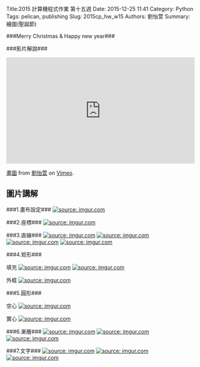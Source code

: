 Title:2015 計算機程式作業 第十五週
Date: 2015-12-25 11:41
Category: Python
Tags: pelican, publishing
Slug: 2015cp_hw_w15
Authors: 劉怡萱
Summary: 繪圖(聖誕節)
                    
                
            
###Merry Christmas  &  Happy new year###

            
                    
                    
                    
<!-- 導入 brython.js -->

<script type="text/javascript" src="http://brython.info/src/brython_dist.js"></script>

<!-- 啟動 brython() -->

<script>
window.onload=function(){
brython(1);
}
</script>

<!-- 以下利用 Brython 程式執行繪圖 -->

<canvas id="plotarea2" width="400" height="410"></canvas>

<script type="text/python3">
# 導入 doc
from browser import document as doc
from browser import console
import math

# 準備繪圖畫布
canvas2 = doc["plotarea2"]
ctx2 = canvas2.getContext("2d")
    

ctx2.beginPath()
grd=ctx2.createLinearGradient(0,0,0,400)
grd.addColorStop(1,"#FF0000")
grd.addColorStop(0,"#FFFF00")
ctx2.lineWidth = 20
ctx2.strokeStyle = grd
ctx2.moveTo(0,0)
ctx2.lineTo(0,400)
ctx2.stroke()

ctx2.beginPath()
grd=ctx2.createLinearGradient(400,0,0,0)
grd.addColorStop(1,"#FFFF00")
grd.addColorStop(0,"#00FF00")
ctx2.strokeStyle = grd
ctx2.moveTo(0,0)
ctx2.lineTo(400,0)
ctx2.stroke()

ctx2.beginPath()
grd=ctx2.createLinearGradient(0,400,0,0)
grd.addColorStop(1,"#00FF00")
grd.addColorStop(0,"#FFFF00")
ctx2.strokeStyle = grd
ctx2.moveTo(400,0)
ctx2.lineTo(400,400)
ctx2.stroke()

ctx2.beginPath()
grd=ctx2.createLinearGradient(0,0,400,0)
grd.addColorStop(0,"#FF0000")
grd.addColorStop(1,"#FFFF00")
ctx2.strokeStyle = grd
ctx2.moveTo(0,410)
ctx2.lineTo(400,410)
ctx2.stroke()


ctx2.beginPath()

ctx2.moveTo(140, 60)
ctx2.quadraticCurveTo(170, 45, 200, 10)
ctx2.moveTo(200, 10)
ctx2.quadraticCurveTo(230, 45, 260, 60)
ctx2.moveTo(260, 60)
ctx2.lineTo(140, 60)

ctx2.moveTo(100, 120)
ctx2.quadraticCurveTo(150, 95, 180, 60)
ctx2.moveTo(220, 60)
ctx2.quadraticCurveTo(250, 95, 300, 120)
ctx2.moveTo(100, 120)
ctx2.lineTo(300, 120)

ctx2.moveTo(60, 190)
ctx2.quadraticCurveTo(120, 165, 160, 120)
ctx2.moveTo(240, 120)
ctx2.quadraticCurveTo(280, 165, 340, 190)
ctx2.moveTo(60, 190)
ctx2.lineTo(340, 190)

ctx2.moveTo(20, 270)
ctx2.quadraticCurveTo(80, 250, 140, 190)
ctx2.moveTo(260, 190)
ctx2.quadraticCurveTo(320, 250, 380, 270)
ctx2.moveTo(20, 270)
ctx2.lineTo(380, 270)

ctx2.lineWidth = 5
ctx2.lineCap="round"
ctx2.strokeStyle = "#008800"
ctx2.stroke()


ctx2.fillStyle = "#663300"
ctx2.fillRect(180,271.5,40,129)


ctx2.beginPath()
ctx2.fillStyle = "#9900FF"
ctx2.fillRect(260,340,60,60)
ctx2.stroke()

ctx2.moveTo(260,370)
ctx2.lineTo(320,370)

ctx2.moveTo(290,340)
ctx2.lineTo(290,400)

ctx2.moveTo(290,340)
ctx2.lineTo(260,320)

ctx2.moveTo(290,340)
ctx2.lineTo(280,300)

ctx2.moveTo(260,320)
ctx2.lineTo(280,300)

ctx2.moveTo(290,340)
ctx2.lineTo(300,300)

ctx2.moveTo(290,340)
ctx2.lineTo(320,320)

ctx2.moveTo(300,300)
ctx2.lineTo(320,320)

ctx2.lineWidth = 5
ctx2.lineCap="round"
ctx2.strokeStyle = "#FFCC00"
ctx2.stroke()


ctx2.beginPath()
ctx2.fillStyle = "#000099"
ctx2.fillRect(60,340,100,60)

ctx2.moveTo(60,370)
ctx2.lineTo(160,370)

ctx2.moveTo(110,340)
ctx2.lineTo(110,400)

ctx2.moveTo(110,340)
ctx2.lineTo(100,310)

ctx2.moveTo(110,340)
ctx2.lineTo(80,330)

ctx2.moveTo(100,310)
ctx2.lineTo(80,330)

ctx2.moveTo(110,340)
ctx2.lineTo(140,330)

ctx2.moveTo(110,340)
ctx2.lineTo(120,310)

ctx2.moveTo(140,330)
ctx2.lineTo(120,310)

ctx2.lineWidth = 5
ctx2.lineCap="round"
ctx2.strokeStyle = "#CC0000"
ctx2.stroke()


ctx2.fillStyle = "#66CCFF"
ctx2.font = "23px Dutch801 XBd BT"
ctx2.fillText("Merry ",13,28)
ctx2.font = "23px Dutch801 XBd BT"
ctx2.fillText("Christmas",13,48)
ctx2.font = "23px Dutch801 XBd BT"
ctx2.fillText("&",13,68)
ctx2.font = "23px Dutch801 XBd BT"
ctx2.fillText("Happy New ",13,88)
ctx2.font = "23px Dutch801 XBd BT"
ctx2.fillText("Year ",13,108)
ctx2.stroke()


ctx2.beginPath()

ctx2.moveTo(210, 25)
ctx2.quadraticCurveTo(200, 50, 160, 60)

ctx2.moveTo(160,80)
ctx2.quadraticCurveTo(200, 110, 270, 120)

ctx2.moveTo(285, 160)
ctx2.quadraticCurveTo(250, 180, 200, 190)

ctx2.moveTo(280, 210)
ctx2.quadraticCurveTo(220, 240, 70, 270)

ctx2.lineWidth = 3
ctx2.lineCap="round"
ctx2.strokeStyle = "#CC0000"
ctx2.stroke()


ctx2.beginPath()

ctx2.moveTo(225, 35)
ctx2.quadraticCurveTo(220, 55, 200, 60)

ctx2.moveTo(230, 70)
ctx2.quadraticCurveTo(200, 105, 130, 120)

ctx2.moveTo(130, 150)
ctx2.quadraticCurveTo(180, 180, 300, 190)

ctx2.moveTo(320, 240)
ctx2.quadraticCurveTo(300, 260, 210, 270)

ctx2.lineWidth = 3
ctx2.lineCap="round"
ctx2.strokeStyle = "#FFFF33"
ctx2.stroke()


ctx2.beginPath()

ctx2.moveTo(172,40)
ctx2.quadraticCurveTo(200, 50, 240, 60)


ctx2.moveTo(245, 85)
ctx2.quadraticCurveTo(240, 100, 190, 120)

ctx2.moveTo(260, 140)
ctx2.quadraticCurveTo(180, 180, 100, 190)

ctx2.moveTo(90, 230)
ctx2.quadraticCurveTo(250, 260, 330, 270)

ctx2.lineWidth = 3
ctx2.lineCap="round"
ctx2.strokeStyle = "#0099FF"
ctx2.stroke()


ctx2.beginPath()
ctx2.fillStyle = "#FF359A"
ctx2.font = "10px ScriptS"
ctx2.fillText("40423103 ",325,398)
ctx2.stroke()


</script> 




<script>
window.onload=function(){
brython(1);
}
</script>
                
                
                
                
###影片解說###
<iframe src="https://player.vimeo.com/video/151152036" width="500" height="281" frameborder="0" webkitallowfullscreen mozallowfullscreen allowfullscreen></iframe> <p><a href="https://vimeo.com/151152036">畫圖</a> from <a href="https://vimeo.com/user45467634">劉怡萱</a> on <a href="https://vimeo.com">Vimeo</a>.</p>
                    
                        
                        
圖片講解
--------------
                        
                            
                            
###1.畫布設定###
<a href="http://imgur.com/Sje2WRF"><img src="http://i.imgur.com/Sje2WRF.png" title="source: imgur.com" /></a>
                
                
###2.座標###
 <a href="http://imgur.com/R3GNM3E"><img src="http://i.imgur.com/R3GNM3E.png" title="source: imgur.com" /></a>
                
                
###3.直線###
 <a href="http://imgur.com/dxyhasC"><img src="http://i.imgur.com/dxyhasC.png" title="source: imgur.com" /></a>
 <a href="http://imgur.com/kbFd9wt"><img src="http://i.imgur.com/kbFd9wt.png" title="source: imgur.com" /></a>
 <a href="http://imgur.com/KHzOENM"><img src="http://i.imgur.com/KHzOENM.png" title="source: imgur.com" /></a>
 <a href="http://imgur.com/50QFXXs"><img src="http://i.imgur.com/50QFXXs.png" title="source: imgur.com" /></a>
            
            
###4.矩形###
                
 填充
 <a href="http://imgur.com/QQqhTDC"><img src="http://i.imgur.com/QQqhTDC.png" title="source: imgur.com" /></a>
 <a href="http://imgur.com/WrsaO92"><img src="http://i.imgur.com/WrsaO92.png" title="source: imgur.com" /></a>
            
 外框
 <a href="http://imgur.com/397UdJC"><img src="http://i.imgur.com/397UdJC.png" title="source: imgur.com" /></a>
            
            
###5.圓形###
            
 空心
 <a href="http://imgur.com/5vogWR4"><img src="http://i.imgur.com/5vogWR4.png" title="source: imgur.com" /></a>
            
 實心
 <a href="http://imgur.com/vnG58mv"><img src="http://i.imgur.com/vnG58mv.png" title="source: imgur.com" /></a>
                    
                    
###6.漸層###
 <a href="http://imgur.com/yeB40q2"><img src="http://i.imgur.com/yeB40q2.png" title="source: imgur.com" /></a>
<a href="http://imgur.com/3g1qBzW"><img src="http://i.imgur.com/3g1qBzW.png" title="source: imgur.com" /></a>
<a href="http://imgur.com/cUEtsMZ"><img src="http://i.imgur.com/cUEtsMZ.png" title="source: imgur.com" /></a>
                
                
###7.文字###
 <a href="http://imgur.com/9aJmfsS"><img src="http://i.imgur.com/9aJmfsS.png" title="source: imgur.com" /></a>
 <a href="http://imgur.com/KmdmOfm"><img src="http://i.imgur.com/KmdmOfm.png" title="source: imgur.com" /></a>
 <a href="http://imgur.com/W7bCFpY"><img src="http://i.imgur.com/W7bCFpY.png" title="source: imgur.com" /></a>